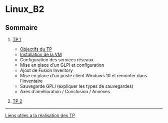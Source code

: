 # Linux_B2


## Sommaire

1. [TP 1](TP1)
    - [Objectifs du TP](TP1/objectifs.md)
    - [Installation de la VM]()
    - Configuration des services réseaux 
    - Mise en place d'un GLPI et configuration 
    - Ajout de Fusion Inventory 
    - Mise en place d'un poste client Windows 10 et remonter dans l'inventaire
    - Sauvegarde GPLI (expliquer les types de sauvegardes)
    - Axes d'amélioration / Conclusion / Annexes 
    
2. [TP 2](TP2.md)

***

[Liens utiles a la réalisation des TP](liensUtiles.md)